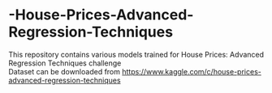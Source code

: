 # -House-Prices-Advanced-Regression-Techniques
This repository contains various models trained for  House Prices: Advanced Regression Techniques challenge <br>
Dataset can be downloaded from https://www.kaggle.com/c/house-prices-advanced-regression-techniques
